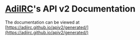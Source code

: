 # [AdiIRC](https://adiirc.com)'s API v2 Documentation

The documentation can be viewed at [https://adiirc.github.io/apiv2/generated/](https://adiirc.github.io/apiv2/generated/)